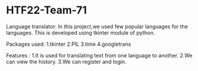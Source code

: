 # HTF22-Team-71
Language translator:
In this project,we used few popular languages for the languages.
This is developed using tkinter module of python.

Packages used:
1.tkinter
2.PIL
3.time
4.googletrans

Features :
1.It is used for translating text from one language to another.
2.We can view the history.
3.We can register and login.